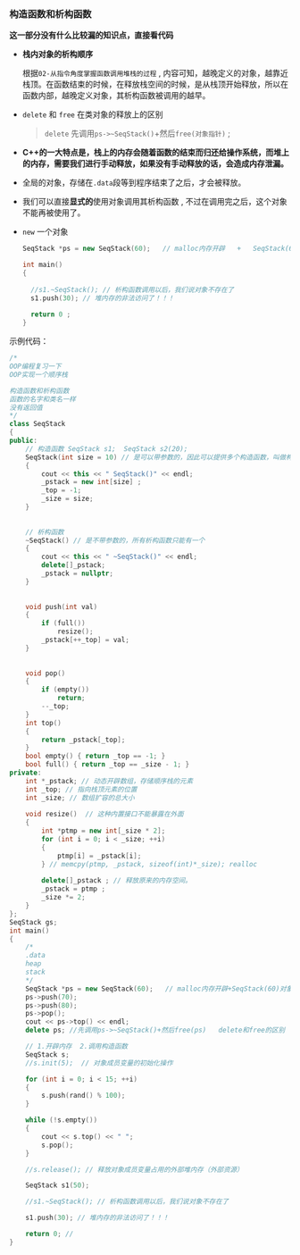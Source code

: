 ### 构造函数和析构函数



**这一部分没有什么比较漏的知识点，直接看代码**



+ **栈内对象的析构顺序**

  根据`02-从指令角度掌握函数调用堆栈的过程` , 内容可知，越晚定义的对象，越靠近栈顶。在函数结束的时候，在释放栈空间的时候，是从栈顶开始释放，所以在函数内部，越晚定义对象，其析构函数被调用的越早。

+ `delete` 和 `free` 在类对象的释放上的区别

  > `delete` 先调用`ps->~SeqStack()`+然后`free(对象指针)`   ;   

+ **C++的一大特点是，栈上的内存会随着函数的结束而归还给操作系统，而堆上的内存，需要我们进行手动释放，如果没有手动释放的话，会造成内存泄漏。**

+ 全局的对象，存储在`.data`段等到程序结束了之后，才会被释放。

+ 我们可以直接**显式的**使用对象调用其析构函数 , 不过在调用完之后，这个对象不能再被使用了。

+ `new` 一个对象

  ```C++
  SeqStack *ps = new SeqStack(60);   // malloc内存开辟   +   SeqStack(60)对象构造
  ```

  

  ```C++
  int main()
  {
      
  	//s1.~SeqStack(); // 析构函数调用以后，我们说对象不存在了
  	s1.push(30); // 堆内存的非法访问了！！！
      
  	return 0 ; 
  }
  ```

示例代码：

```C++
/*
OOP编程复习一下
OOP实现一个顺序栈 

构造函数和析构函数
函数的名字和类名一样
没有返回值
*/
class SeqStack
{
public:
	// 构造函数 SeqStack s1;  SeqStack s2(20);
	SeqStack(int size = 10) // 是可以带参数的，因此可以提供多个构造函数，叫做构造函数的重载
	{
		cout << this << " SeqStack()" << endl;
		_pstack = new int[size] ; 
		_top = -1;
		_size = size;
	}
    
    
	// 析构函数
	~SeqStack() // 是不带参数的，所有析构函数只能有一个
	{
		cout << this << " ~SeqStack()" << endl;
		delete[]_pstack;
		_pstack = nullptr;
	}
    
    
	void push(int val)
	{
		if (full())
			resize();
		_pstack[++_top] = val;
	}
    
    
	void pop()
	{
		if (empty())
			return;
		--_top;
	}
	int top()
	{
		return _pstack[_top];
	}
	bool empty() { return _top == -1; }
	bool full() { return _top == _size - 1; }
private:
	int *_pstack; // 动态开辟数组，存储顺序栈的元素
	int _top; // 指向栈顶元素的位置
	int _size; // 数组扩容的总大小
    
	void resize()  // 这种内置接口不能暴露在外面 
	{
		int *ptmp = new int[_size * 2];
		for (int i = 0; i < _size; ++i)
		{
			ptmp[i] = _pstack[i];
		} // memcpy(ptmp, _pstack, sizeof(int)*_size); realloc
        
		delete[]_pstack ; // 释放原来的内存空间。
		_pstack = ptmp ;  
		_size *= 2;
	}
};
SeqStack gs;
int main()
{
	/*
	.data 
	heap
	stack
	*/
	SeqStack *ps = new SeqStack(60);   // malloc内存开辟+SeqStack(60)对象构造
	ps->push(70);
	ps->push(80);
	ps->pop();
	cout << ps->top() << endl;
	delete ps; //先调用ps->~SeqStack()+然后free(ps)   delete和free的区别

	// 1.开辟内存  2.调用构造函数
	SeqStack s;
	//s.init(5);  // 对象成员变量的初始化操作

	for (int i = 0; i < 15; ++i)
	{
		s.push(rand() % 100);
	}

	while (!s.empty())
	{
		cout << s.top() << " ";
		s.pop();
	}

	//s.release(); // 释放对象成员变量占用的外部堆内存（外部资源）

	SeqStack s1(50);

	//s1.~SeqStack(); // 析构函数调用以后，我们说对象不存在了

	s1.push(30); // 堆内存的非法访问了！！！

	return 0; // 
}
```

